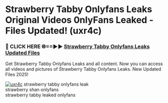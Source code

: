 # Strawberry Tabby Onlyfans Leaks Original Videos 0nlyFans Leaked - Files Updated! (uxr4c)

<h3>🔴 CLICK HERE 🌐==►► <a href="https://tinyurl.com/4seja8ks" rel="nofollow">Strawberry Tabby Onlyfans Leaks Updated Files</a></h3>

Get Strawberry Tabby Onlyfans Leaks and all content. Now you can access all videos and pictures of Strawberry Tabby Onlyfans Leaks. New Updated Files 2025!

[![uxr4c](https://i.imgur.com/EWjZXRe.gif)](https://tinyurl.com/4seja8ks)
strawberry tabby onlyfans leak<br>
strawberry shan onlyfans<br>
strawberry tabby leaked onlyfans